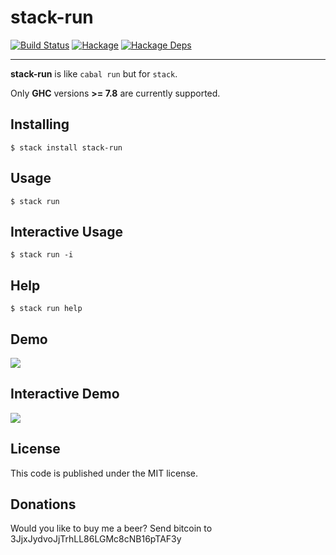 # stack-run
[![Build Status](https://travis-ci.org/yamadapc/stack-run.svg?branch=master)](https://travis-ci.org/yamadapc/stack-run)
[![Hackage](https://img.shields.io/hackage/v/stack-run.svg)](http://hackage.haskell.org/package/stack-run)
[![Hackage Deps](https://img.shields.io/hackage-deps/v/stack-run.svg)](http://packdeps.haskellers.com/feed?needle=stack-run)
- - -
**stack-run** is like `cabal run` but for `stack`.

Only **GHC** versions **>= 7.8** are currently supported.

## Installing
```
$ stack install stack-run
```

## Usage
```
$ stack run
```

## Interactive Usage
```
$ stack run -i
```

## Help
```
$ stack run help
```

## Demo
![](http://i.imgur.com/CxtaQIq.gif)

## Interactive Demo
![](http://i.imgur.com/Ph8LAXU.gif)

## License
This code is published under the MIT license.

## Donations
Would you like to buy me a beer? Send bitcoin to 3JjxJydvoJjTrhLL86LGMc8cNB16pTAF3y

